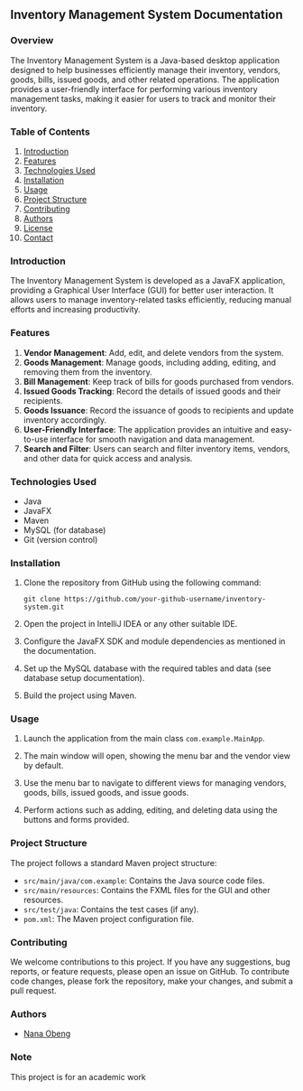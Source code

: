 ## Inventory Management System Documentation

### Overview

The Inventory Management System is a Java-based desktop application designed to help businesses efficiently manage their inventory, vendors, goods, bills, issued goods, and other related operations. The application provides a user-friendly interface for performing various inventory management tasks, making it easier for users to track and monitor their inventory.

### Table of Contents

1. [Introduction](#introduction)
2. [Features](#features)
3. [Technologies Used](#technologies-used)
4. [Installation](#installation)
5. [Usage](#usage)
6. [Project Structure](#project-structure)
7. [Contributing](#contributing)
8. [Authors](#authors)
9. [License](#license)
10. [Contact](#contact)

### Introduction

The Inventory Management System is developed as a JavaFX application, providing a Graphical User Interface (GUI) for better user interaction. It allows users to manage inventory-related tasks efficiently, reducing manual efforts and increasing productivity.

### Features

1. **Vendor Management**: Add, edit, and delete vendors from the system.
2. **Goods Management**: Manage goods, including adding, editing, and removing them from the inventory.
3. **Bill Management**: Keep track of bills for goods purchased from vendors.
4. **Issued Goods Tracking**: Record the details of issued goods and their recipients.
5. **Goods Issuance**: Record the issuance of goods to recipients and update inventory accordingly.
6. **User-Friendly Interface**: The application provides an intuitive and easy-to-use interface for smooth navigation and data management.
7. **Search and Filter**: Users can search and filter inventory items, vendors, and other data for quick access and analysis.

### Technologies Used

- Java
- JavaFX
- Maven
- MySQL (for database)
- Git (version control)

### Installation

1. Clone the repository from GitHub using the following command:
   ```
   git clone https://github.com/your-github-username/inventory-system.git
   ```

2. Open the project in IntelliJ IDEA or any other suitable IDE.

3. Configure the JavaFX SDK and module dependencies as mentioned in the documentation.

4. Set up the MySQL database with the required tables and data (see database setup documentation).

5. Build the project using Maven.

### Usage

1. Launch the application from the main class `com.example.MainApp`.

2. The main window will open, showing the menu bar and the vendor view by default.

3. Use the menu bar to navigate to different views for managing vendors, goods, bills, issued goods, and issue goods.

4. Perform actions such as adding, editing, and deleting data using the buttons and forms provided.

### Project Structure

The project follows a standard Maven project structure:

- `src/main/java/com.example`: Contains the Java source code files.
- `src/main/resources`: Contains the FXML files for the GUI and other resources.
- `src/test/java`: Contains the test cases (if any).
- `pom.xml`: The Maven project configuration file.

### Contributing

We welcome contributions to this project. If you have any suggestions, bug reports, or feature requests, please open an issue on GitHub. To contribute code changes, please fork the repository, make your changes, and submit a pull request.

### Authors

- [Nana Obeng](https://github.com/denakwob)

### Note

This project is for an academic work

